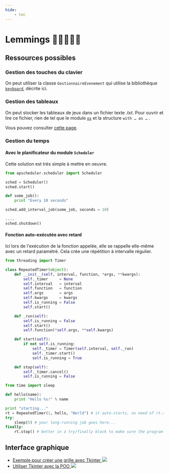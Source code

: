 ```yaml
---
hide:
    - toc
---    
```


# Lemmings 🏃🏻🧍🚶🤸  

## Ressources possibles
### Gestion des touches du clavier
On peut utiliser la classe `GestionnaireEvenement` qui utilise la bibliothèque <a href="https://pypi.org/project/keyboard/" target="_blank">`keyboard`</a>, décrite ici.

 

### Gestion des tableaux
On peut stocker les tableaux de jeux dans un fichier texte *.txt*. Pour ouvrir et lire ce fichier, rien de tel que le module <a href="https://pypi.org/project/os/" target="_blank">`os`</a> et la structure `with … as …` .
 
 Vous pouvez consulter <a href="https://python.doctor/page-lire-ecrire-creer-fichier-python" target="_blank">cette page</a>.


### Gestion du temps

#### Avec le planificateur du module `Scheduler`

Cette solution est très simple à mettre en oeuvre. 

```Python
from apscheduler.scheduler import Scheduler

sched = Scheduler()
sched.start()

def some_job():
    print "Every 10 seconds"

sched.add_interval_job(some_job, seconds = 10)

....
sched.shutdown()
```

#### Fonction auto-exécutée avec retard

Ici lors de l'exécution de la fonction appelée, elle se rappelle elle-même avec un retard paramétré. Cela crée une répétition à intervalle régulier.

```Python title="Paramétrage""
from threading import Timer

class RepeatedTimer(object):
    def __init__(self, interval, function, *args, **kwargs):
        self._timer     = None
        self.interval   = interval
        self.function   = function
        self.args       = args
        self.kwargs     = kwargs
        self.is_running = False
        self.start()

    def _run(self):
        self.is_running = False
        self.start()
        self.function(*self.args, **self.kwargs)

    def start(self):
        if not self.is_running:
            self._timer = Timer(self.interval, self._run)
            self._timer.start()
            self.is_running = True

    def stop(self):
        self._timer.cancel()
        self.is_running = False
```

```Python title="Utilisation"
from time import sleep

def hello(name):
    print "Hello %s!" % name

print "starting..."
rt = RepeatedTimer(1, hello, "World") # it auto-starts, no need of rt.start()
try:
    sleep(5) # your long-running job goes here...
finally:
    rt.stop() # better in a try/finally block to make sure the program ends!
```


## Interface graphique

* <a href="http://math.univ-lyon1.fr/irem/Formation_ISN/formation_interfaces_graphiques/module_tkinter/exo_canevas.html" target="_blank">Exemple pour créer une grille avec Tkinter
![](https://icons.iconarchive.com/icons/icons8/windows-8/24/Programming-External-Link-icon.png)</a>
* <a href="https://ismvsectioninfo.wordpress.com/2020/09/21/digital-clock-poo-tkinter-gui-avec-sous-menu" target="_blank">Utiliser Tkinter avec la POO
![](https://icons.iconarchive.com/icons/icons8/windows-8/24/Programming-External-Link-icon.png)</a>
